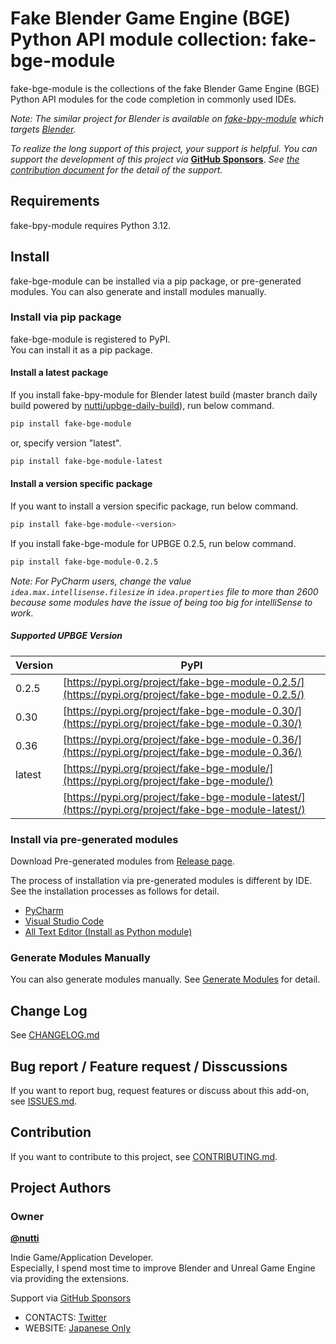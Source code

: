 # Fake Blender Game Engine (BGE) Python API module collection: fake-bge-module

fake-bge-module is the collections of the fake Blender Game Engine (BGE) Python
API modules for the code completion in commonly used IDEs.

*Note: The similar project for Blender is available on
[fake-bpy-module](https://github.com/nutti/fake-bpy-module) which targets
[Blender](https://www.blender.org/).*

*To realize the long support of this project, your support is helpful.*
*You can support the development of this project via*
**[GitHub Sponsors](https://github.com/sponsors/nutti)**.
*See [the contribution document](CONTRIBUTING.md) for the detail of*
*the support.*

## Requirements

fake-bpy-module requires Python 3.12.

## Install

fake-bge-module can be installed via a pip package, or pre-generated modules.
You can also generate and install modules manually.

### Install via pip package

fake-bge-module is registered to PyPI.  
You can install it as a pip package.

#### Install a latest package

If you install fake-bpy-module for Blender latest build (master branch daily
build powered by [nutti/upbge-daily-build](https://github.com/nutti/upbge-daily-build)),
run below command.

```sh
pip install fake-bge-module
```

or, specify version "latest".

```sh
pip install fake-bge-module-latest
```

#### Install a version specific package

If you want to install a version specific package, run below command.

```sh
pip install fake-bge-module-<version>
```

If you install fake-bge-module for UPBGE 0.2.5, run below command.

```sh
pip install fake-bge-module-0.2.5
```

*Note: For PyCharm users, change the value `idea.max.intellisense.filesize` in
`idea.properties` file to more than 2600 because some modules have the issue of
being too big for intelliSense to work.*

##### Supported UPBGE Version

|Version|PyPI|
|---|---|
|0.2.5|[https://pypi.org/project/fake-bge-module-0.2.5/](https://pypi.org/project/fake-bge-module-0.2.5/)|
|0.30|[https://pypi.org/project/fake-bge-module-0.30/](https://pypi.org/project/fake-bge-module-0.30/)|
|0.36|[https://pypi.org/project/fake-bge-module-0.36/](https://pypi.org/project/fake-bge-module-0.36/)|
|latest|[https://pypi.org/project/fake-bge-module/](https://pypi.org/project/fake-bge-module/)|
||[https://pypi.org/project/fake-bge-module-latest/](https://pypi.org/project/fake-bge-module-latest/)|

### Install via pre-generated modules

Download Pre-generated modules from [Release page](https://github.com/nutti/fake-bge-module/releases).

The process of installation via pre-generated modules is different by IDE.
See the installation processes as follows for detail.

* [PyCharm](docs/setup_pycharm.md)
* [Visual Studio Code](docs/setup_visual_studio_code.md)
* [All Text Editor (Install as Python module)](docs/setup_all_text_editor.md)

### Generate Modules Manually

You can also generate modules manually.
See [Generate Modules](docs/generate_modules.md) for detail.

## Change Log

See [CHANGELOG.md](CHANGELOG.md)

## Bug report / Feature request / Disscussions

If you want to report bug, request features or discuss about this add-on, see
[ISSUES.md](ISSUES.md).

## Contribution

If you want to contribute to this project, see [CONTRIBUTING.md](CONTRIBUTING.md).

## Project Authors

### Owner

[**@nutti**](https://github.com/nutti)

Indie Game/Application Developer.  
Especially, I spend most time to improve Blender and Unreal Game Engine via
providing the extensions.

Support via [GitHub Sponsors](https://github.com/sponsors/nutti)

* CONTACTS: [Twitter](https://twitter.com/nutti__)
* WEBSITE: [Japanese Only](https://colorful-pico.net/)

